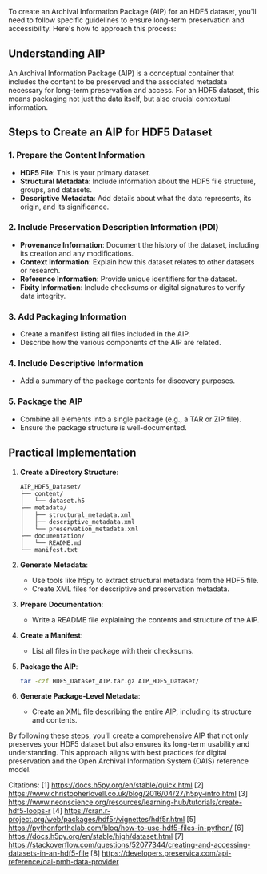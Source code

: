 To create an Archival Information Package (AIP) for an HDF5 dataset, you'll need to follow specific guidelines to ensure long-term preservation and accessibility. Here's how to approach this process:

## Understanding AIP

An Archival Information Package (AIP) is a conceptual container that includes the content to be preserved and the associated metadata necessary for long-term preservation and access. For an HDF5 dataset, this means packaging not just the data itself, but also crucial contextual information.

## Steps to Create an AIP for HDF5 Dataset

### 1. Prepare the Content Information

- **HDF5 File**: This is your primary dataset.
- **Structural Metadata**: Include information about the HDF5 file structure, groups, and datasets.
- **Descriptive Metadata**: Add details about what the data represents, its origin, and its significance.

### 2. Include Preservation Description Information (PDI)

- **Provenance Information**: Document the history of the dataset, including its creation and any modifications.
- **Context Information**: Explain how this dataset relates to other datasets or research.
- **Reference Information**: Provide unique identifiers for the dataset.
- **Fixity Information**: Include checksums or digital signatures to verify data integrity.

### 3. Add Packaging Information

- Create a manifest listing all files included in the AIP.
- Describe how the various components of the AIP are related.

### 4. Include Descriptive Information

- Add a summary of the package contents for discovery purposes.

### 5. Package the AIP

- Combine all elements into a single package (e.g., a TAR or ZIP file).
- Ensure the package structure is well-documented.

## Practical Implementation

1. **Create a Directory Structure**:
   ```
   AIP_HDF5_Dataset/
   ├── content/
   │   └── dataset.h5
   ├── metadata/
   │   ├── structural_metadata.xml
   │   ├── descriptive_metadata.xml
   │   └── preservation_metadata.xml
   ├── documentation/
   │   └── README.md
   └── manifest.txt
   ```

2. **Generate Metadata**:
   - Use tools like h5py to extract structural metadata from the HDF5 file.
   - Create XML files for descriptive and preservation metadata.

3. **Prepare Documentation**:
   - Write a README file explaining the contents and structure of the AIP.

4. **Create a Manifest**:
   - List all files in the package with their checksums.

5. **Package the AIP**:
   ```bash
   tar -czf HDF5_Dataset_AIP.tar.gz AIP_HDF5_Dataset/
   ```

6. **Generate Package-Level Metadata**:
   - Create an XML file describing the entire AIP, including its structure and contents.

By following these steps, you'll create a comprehensive AIP that not only preserves your HDF5 dataset but also ensures its long-term usability and understanding. This approach aligns with best practices for digital preservation and the Open Archival Information System (OAIS) reference model.

Citations:
[1] https://docs.h5py.org/en/stable/quick.html
[2] https://www.christopherlovell.co.uk/blog/2016/04/27/h5py-intro.html
[3] https://www.neonscience.org/resources/learning-hub/tutorials/create-hdf5-loops-r
[4] https://cran.r-project.org/web/packages/hdf5r/vignettes/hdf5r.html
[5] https://pythonforthelab.com/blog/how-to-use-hdf5-files-in-python/
[6] https://docs.h5py.org/en/stable/high/dataset.html
[7] https://stackoverflow.com/questions/52077344/creating-and-accessing-datasets-in-an-hdf5-file
[8] https://developers.preservica.com/api-reference/oai-pmh-data-provider